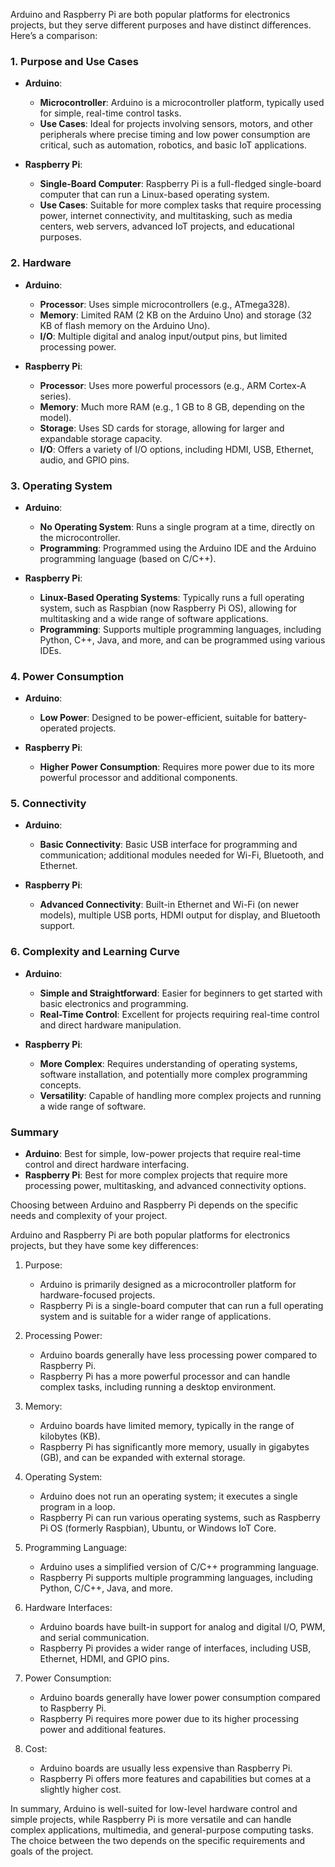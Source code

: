 Arduino and Raspberry Pi are both popular platforms for electronics projects, but they serve different purposes and have distinct differences. Here’s a comparison:

### 1. **Purpose and Use Cases**
- **Arduino**:
  - **Microcontroller**: Arduino is a microcontroller platform, typically used for simple, real-time control tasks.
  - **Use Cases**: Ideal for projects involving sensors, motors, and other peripherals where precise timing and low power consumption are critical, such as automation, robotics, and basic IoT applications.

- **Raspberry Pi**:
  - **Single-Board Computer**: Raspberry Pi is a full-fledged single-board computer that can run a Linux-based operating system.
  - **Use Cases**: Suitable for more complex tasks that require processing power, internet connectivity, and multitasking, such as media centers, web servers, advanced IoT projects, and educational purposes.

### 2. **Hardware**
- **Arduino**:
  - **Processor**: Uses simple microcontrollers (e.g., ATmega328).
  - **Memory**: Limited RAM (2 KB on the Arduino Uno) and storage (32 KB of flash memory on the Arduino Uno).
  - **I/O**: Multiple digital and analog input/output pins, but limited processing power.

- **Raspberry Pi**:
  - **Processor**: Uses more powerful processors (e.g., ARM Cortex-A series).
  - **Memory**: Much more RAM (e.g., 1 GB to 8 GB, depending on the model).
  - **Storage**: Uses SD cards for storage, allowing for larger and expandable storage capacity.
  - **I/O**: Offers a variety of I/O options, including HDMI, USB, Ethernet, audio, and GPIO pins.

### 3. **Operating System**
- **Arduino**:
  - **No Operating System**: Runs a single program at a time, directly on the microcontroller.
  - **Programming**: Programmed using the Arduino IDE and the Arduino programming language (based on C/C++).

- **Raspberry Pi**:
  - **Linux-Based Operating Systems**: Typically runs a full operating system, such as Raspbian (now Raspberry Pi OS), allowing for multitasking and a wide range of software applications.
  - **Programming**: Supports multiple programming languages, including Python, C++, Java, and more, and can be programmed using various IDEs.

### 4. **Power Consumption**
- **Arduino**:
  - **Low Power**: Designed to be power-efficient, suitable for battery-operated projects.

- **Raspberry Pi**:
  - **Higher Power Consumption**: Requires more power due to its more powerful processor and additional components.

### 5. **Connectivity**
- **Arduino**:
  - **Basic Connectivity**: Basic USB interface for programming and communication; additional modules needed for Wi-Fi, Bluetooth, and Ethernet.

- **Raspberry Pi**:
  - **Advanced Connectivity**: Built-in Ethernet and Wi-Fi (on newer models), multiple USB ports, HDMI output for display, and Bluetooth support.

### 6. **Complexity and Learning Curve**
- **Arduino**:
  - **Simple and Straightforward**: Easier for beginners to get started with basic electronics and programming.
  - **Real-Time Control**: Excellent for projects requiring real-time control and direct hardware manipulation.

- **Raspberry Pi**:
  - **More Complex**: Requires understanding of operating systems, software installation, and potentially more complex programming concepts.
  - **Versatility**: Capable of handling more complex projects and running a wide range of software.

### Summary

- **Arduino**: Best for simple, low-power projects that require real-time control and direct hardware interfacing.
- **Raspberry Pi**: Best for more complex projects that require more processing power, multitasking, and advanced connectivity options.

Choosing between Arduino and Raspberry Pi depends on the specific needs and complexity of your project.

Arduino and Raspberry Pi are both popular platforms for electronics projects, but they have some key differences:

1. Purpose:
   - Arduino is primarily designed as a microcontroller platform for hardware-focused projects.
   - Raspberry Pi is a single-board computer that can run a full operating system and is suitable for a wider range of applications.

2. Processing Power:
   - Arduino boards generally have less processing power compared to Raspberry Pi.
   - Raspberry Pi has a more powerful processor and can handle complex tasks, including running a desktop environment.

3. Memory:
   - Arduino boards have limited memory, typically in the range of kilobytes (KB).
   - Raspberry Pi has significantly more memory, usually in gigabytes (GB), and can be expanded with external storage.

4. Operating System:
   - Arduino does not run an operating system; it executes a single program in a loop.
   - Raspberry Pi can run various operating systems, such as Raspberry Pi OS (formerly Raspbian), Ubuntu, or Windows IoT Core.

5. Programming Language:
   - Arduino uses a simplified version of C/C++ programming language.
   - Raspberry Pi supports multiple programming languages, including Python, C/C++, Java, and more.

6. Hardware Interfaces:
   - Arduino boards have built-in support for analog and digital I/O, PWM, and serial communication.
   - Raspberry Pi provides a wider range of interfaces, including USB, Ethernet, HDMI, and GPIO pins.

7. Power Consumption:
   - Arduino boards generally have lower power consumption compared to Raspberry Pi.
   - Raspberry Pi requires more power due to its higher processing power and additional features.

8. Cost:
   - Arduino boards are usually less expensive than Raspberry Pi.
   - Raspberry Pi offers more features and capabilities but comes at a slightly higher cost.

In summary, Arduino is well-suited for low-level hardware control and simple projects, while Raspberry Pi is more versatile and can handle complex applications, multimedia, and general-purpose computing tasks. The choice between the two depends on the specific requirements and goals of the project.
